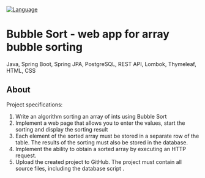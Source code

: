 [![Language](https://img.shields.io/badge/Language-Russian-blue.svg)](README.md)

# Bubble Sort - web app for array bubble sorting 
Java, Spring Boot, Spring JPA, PostgreSQL, REST API, Lombok, Thymeleaf, HTML, CSS

## About
Project specifications:
1. Write an algorithm sorting an array of ints using Bubble Sort
2. Implement a web page that allows you to enter the values, start the sorting and display the sorting result
3. Each element of the sorted array must be stored in a separate row of the table. The results of the sorting must also be stored in the database.
4. Implement the ability to obtain a sorted array by executing an HTTP request.
5. Upload the created project to GitHub. The project must contain all source files, including the database script .
